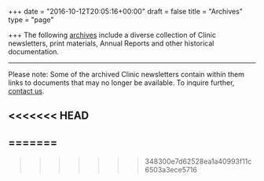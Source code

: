 +++
date = "2016-10-12T20:05:16+00:00"
draft = false
title = "Archives"
type = "page"

+++
The following [archives](http://newsletter.workers-safety.ca.s3-website-us-east-1.amazonaws.com/#!/newsletters%2F) include a diverse collection of Clinic newsletters, print materials, Annual Reports and other historical documentation.

-----  

Please note: Some of the archived Clinic newsletters contain within them links to documents that may no longer be available. To inquire further, [contact us](http://yzdsari8nyjl9q.preview.forestry.io/menu/contact/).

<<<<<<< HEAD
-----
=======
-----
>>>>>>> 348300e7d62528ea1a40993f11c6503a3ece5716
